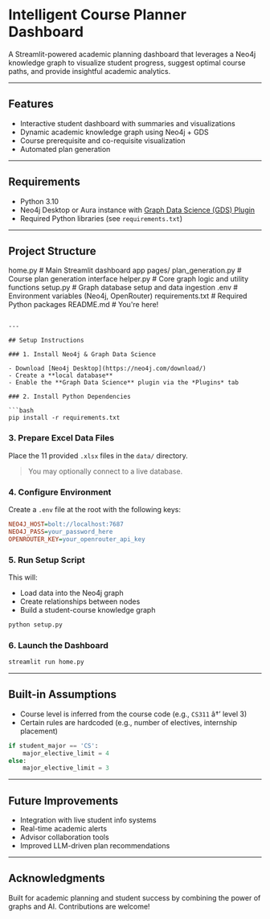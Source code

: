 # Intelligent Course Planner Dashboard

A Streamlit-powered academic planning dashboard that leverages a Neo4j knowledge graph to visualize student progress, suggest optimal course paths, and provide insightful academic analytics.

---

## Features

- Interactive student dashboard with summaries and visualizations
- Dynamic academic knowledge graph using Neo4j + GDS
- Course prerequisite and co-requisite visualization
- Automated plan generation 

---

## Requirements

- Python 3.10
- Neo4j Desktop or Aura instance with [Graph Data Science (GDS) Plugin](https://neo4j.com/docs/graph-data-science/current/installation/)
- Required Python libraries (see `requirements.txt`)

---

## Project Structure

home.py                        # Main Streamlit dashboard app
pages/
plan_generation.py         # Course plan generation interface
helper.py                      # Core graph logic and utility functions
setup.py                       # Graph database setup and data ingestion
.env                           # Environment variables (Neo4j, OpenRouter)
requirements.txt               # Required Python packages
README.md                      # You're here!
```

---

## Setup Instructions

### 1. Install Neo4j & Graph Data Science

- Download [Neo4j Desktop](https://neo4j.com/download/)
- Create a **local database**
- Enable the **Graph Data Science** plugin via the *Plugins* tab

### 2. Install Python Dependencies

```bash
pip install -r requirements.txt
```

### 3. Prepare Excel Data Files

Place the 11 provided `.xlsx` files in the `data/` directory.

> You may optionally connect to a live database.

### 4. Configure Environment

Create a `.env` file at the root with the following keys:

```ini
NEO4J_HOST=bolt://localhost:7687
NEO4J_PASS=your_password_here
OPENROUTER_KEY=your_openrouter_api_key
```

### 5. Run Setup Script

This will:
- Load data into the Neo4j graph
- Create relationships between nodes
- Build a student-course knowledge graph

```bash
python setup.py
```

### 6. Launch the Dashboard

```bash
streamlit run home.py
```

---

## Built-in Assumptions

- Course level is inferred from the course code (e.g., `CS311` â†’ level 3)
- Certain rules are hardcoded (e.g., number of electives, internship placement)
```python
if student_major == 'CS': 
    major_elective_limit = 4
else: 
    major_elective_limit = 3
```

---

## Future Improvements

- Integration with live student info systems
- Real-time academic alerts
- Advisor collaboration tools
- Improved LLM-driven plan recommendations

---

## Acknowledgments

Built for academic planning and student success by combining the power of graphs and AI. Contributions are welcome!
